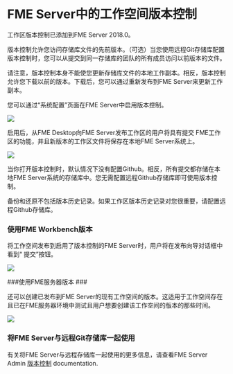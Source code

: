 # FME Server中的工作空间版本控制 #

工作区版本控制已添加到FME Server 2018.0。

版本控制允许您访问存储库文件的先前版本。（可选）当您使用远程Git存储库配置版本控制时，您可以从提交到同一存储库的团队的所有成员访问以前版本的文件。

请注意，版本控制本身不能使您更新存储库文件的本地工作副本。相反，版本控制允许您下载以前的版本。下载后，您可以通过重新发布到FME Server来更新工作副本。

您可以通过“系统配置”页面在FME Server中启用版本控制。

![](./Images/5.008.EnableVersionControl.png)

启用后，从FME Desktop向FME Server发布工作区的用户将具有提交 FME工作区的功能，并且新版本的工作区文件将保存在本地FME Server系统上。

![](./Images/5.009.EnabledVersionControl.png)

当你打开版本控制时，默认情况下没有配置Github。相反，所有提交都存储在本地FME Server系统的存储库中。您无需配置远程Github存储库即可使用版本控制。

备份和还原不包括版本历史记录。如果工作区版本历史记录对您很重要，请配置远程Github存储库。


### 使用FME Workbench版本 ###

将工作空间发布到启用了版本控制的FME Server时，用户将在发布向导对话框中看到“ 提交”按钮。

![](./Images/5.010.CommitButton.png)

###使用FME服务器版本 ###

还可以创建已发布到FME Server的现有工作空间的版本。这适用于工作空间存在且已在FME服务器环境中测试且用户想要创建该工作空间的版本的那些时间。

![](./Images/5.011.WebUI_CommitButton.png)

### 将FME Server与远程Git存储库一起使用 ###

有关将FME Server与远程存储库一起使用的更多信息，请查看FME Server Admin [版本控制](http://docs.safe.com/fme/2018.0/html/FME_Server_Documentation/Content/WebUI/Version-Control.htm) documentation.
